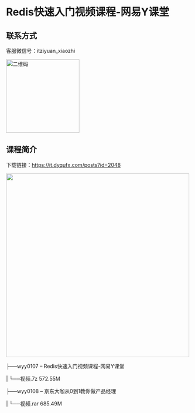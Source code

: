 # Redis快速入门视频课程-网易Y课堂

## 联系方式

客服微信号：itziyuan_xiaozhi

<img src="https://ziyuanyun.oss-cn-guangzhou.aliyuncs.com/common/20240614073449/666b82192834a.jpg" width="200" height="200" alt="二维码">

## 课程简介

下载链接：https://it.dyqufx.com/posts?id=2048

<img src="https://ziyuanyun.oss-cn-guangzhou.aliyuncs.com/yun/20240515183636/66449034a6e03.jpg" width="500" alt="">

  ├──wyy0107 &#8211; Redis快速入门视频课程-网易Y课堂

 | └──视频.7z 572.55M

 ├──wyy0108 &#8211; 京东大咖从0到1教你做产品经理

 | └──视频.rar 685.49M

  